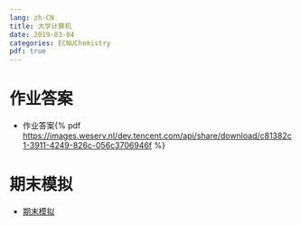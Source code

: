 ```yaml
---
lang: zh-CN
title: 大学计算机
date: 2019-03-04
categories: ECNUChemistry
pdf: true
---
```

# 作业答案
* 作业答案{% pdf https://images.weserv.nl/dev.tencent.com/api/share/download/c81382c1-3911-4249-826c-056c3706946f %}
# 期末模拟
* [期末模拟](https://dev.tencent.com/api/share/download/262faa20-6a7c-4779-8796-143b6ad07e51)

